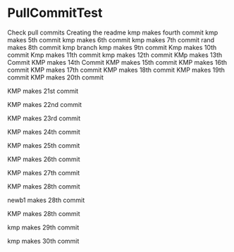 # PullCommitTest
Check pull commits
Creating the readme
kmp makes fourth commit
kmp makes 5th commit
kmp makes 6th commit
kmp makes 7th commit
rand makes 8th commit kmp branch
kmp makes 9tn commit
Kmp makes 10th commit
Kmp makes 11th commit
kmp makes 12th commit
KMp makes 13th Commit
KMP makes 14th Commit
KMP makes 15th commit
KMP makes 16th commit
KMP makes 17th commit
KMP makes 18th commit
KMP makes 19th commit
KMP makes 20th commit

KMP makes 21st commit

KMP makes 22nd commit

KMP makes 23rd commit

KMP makes 24th commit

KMP makes 25th commit

KMP makes 26th commit

KMP makes 27th commit

KMP makes 28th commit

newb1 makes 28th commit 

KMP makes 28th commit

kmp makes 29th commit

kmp makes 30th commit
